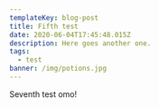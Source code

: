 ```yaml
---
templateKey: blog-post
title: Fifth test
date: 2020-06-04T17:45:48.015Z
description: Here goes another one.
tags:
  - test
banner: /img/potions.jpg
---
```

Seventh test omo!